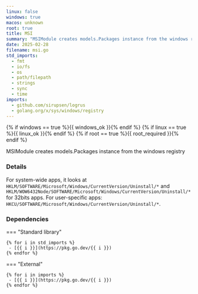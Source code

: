 ```yaml
---
linux: false
windows: true
macos: unknown
root: true
title: MSI
summary: "MSIModule creates models.Packages instance from the windows registry"
date: 2025-02-28
filename: msi.go
std_imports:
  - fmt
  - io/fs
  - os
  - path/filepath
  - strings
  - sync
  - time
imports:
  - github.com/sirupsen/logrus
  - golang.org/x/sys/windows/registry
---
```


{% if windows == true %}{{ windows_ok }}{% endif %}
{% if linux == true %}{{ linux_ok }}{% endif %}
{% if root == true %}{{ root_required }}{% endif %}

MSIModule creates models.Packages instance from the windows registry

### Details


For system-wide apps, it looks at `HKLM/SOFTWARE/Microsoft/Windows/CurrentVersion/Uninstall/*` and `HKLM/WOW6432Node/SOFTWARE/Microsoft/Windows/CurrentVersion/Uninstall/*` for 32bits apps. For user-specific apps: `HKCU/SOFTWARE/Microsoft/Windows/CurrentVersion/Uninstall/*`.

### Dependencies

=== "Standard library"

	{% for i in std_imports %}
	 - [{{ i }}](https://pkg.go.dev/{{ i }})
	{% endfor %}

=== "External"

	{% for i in imports %}
	 - [{{ i }}](https://pkg.go.dev/{{ i }})
	{% endfor %}
